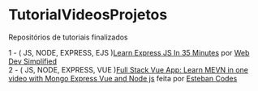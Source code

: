 # TutorialVideosProjetos

Repositórios de tutoriais finalizados



1 - ( JS, NODE, EXPRESS, EJS )[Learn Express JS In 35 Minutes](https://www.youtube.com/watch?v=SccSCuHhOw0) por [Web Dev Simplified](https://www.youtube.com/channel/UCFbNIlppjAuEX4znoulh0Cw)<br>
2 - ( JS, NODE, EXPRESS, VUE )[Full Stack Vue App: Learn MEVN in one video with Mongo Express Vue and Node js](https://www.youtube.com/watch?v=vr6O-IYebXA ) feita por [Esteban Codes](https://www.youtube.com/channel/UCbWV65OoGP6mw2pGd0c5E-g)
